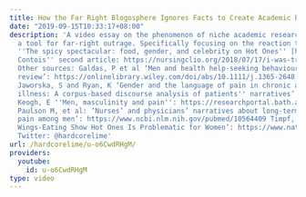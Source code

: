 ```yaml
---
title: How the Far Right Blogosphere Ignores Facts to Create Academic Boogeymen
date: "2019-09-15T10:33:17+08:00"
description: 'A video essay on the phenomenon of niche academic research becoming
  a tool for far-right outrage. Specifically focusing on the reaction to the article
  ''The spicy spectacular: food, gender, and celebrity on Hot Ones'' [https://www.tandfonline.com/doi/abs/10.1080/14680777.2018.1478690?journalCode=rfms20]
  Contois'' second article: https://nursingclio.org/2018/07/17/i-was-trolled-heres-why-im-turning-it-into-a-teaching-opportunity/
  Other sources: Galdas, P et al ‘Men and health help‐seeking behaviour: literature
  review’: https://onlinelibrary.wiley.com/doi/abs/10.1111/j.1365-2648.2004.03331.x
  Jaworska, S and Ryan, K ‘Gender and the language of pain in chronic and terminal
  illness: A corpus-based discourse analysis of patients'' narratives’: https://www.sciencedirect.com/science/article/abs/pii/S0277953618304787
  Keogh, E ''Men, masculinity and pain'': https://researchportal.bath.ac.uk/en/publications/men-masculinity-and-pain
  Paulson M, et al: ‘Nurses’ and physicians’ narratives about long‐term non‐malignant
  pain among men’: https://www.ncbi.nlm.nih.gov/pubmed/10564409 Timpf, K ‘Professor:
  Wings-Eating Show Hot Ones Is Problematic for Women’: https://www.nationalreview.com/2018/07/hot-ones-problematic-women-professor/
  Twitter: @hardcorelime'
url: /hardcorelime/u-o6CwdRHgM/
providers:
  youtube:
    id: u-o6CwdRHgM
type: video
---
```


